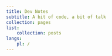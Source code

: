 ```yaml
---
title: Dev Notes
subtitle: A bit of code, a bit of talk
collection: pages
list:
    collection: posts
langs:
    pl: /
---
```

